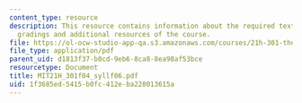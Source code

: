 ```yaml
---
content_type: resource
description: This resource contains information about the required textbooks, course
  gradings and additional resources of the course.
file: https://ol-ocw-studio-app-qa.s3.amazonaws.com/courses/21h-301-the-ancient-world-greece-fall-2004/1f3685ed5415b0fc412eba228013615a_MIT21H_301f04_syllf06.pdf
file_type: application/pdf
parent_uid: d1813f37-b0cd-9eb6-8ca8-8ea98af53bce
resourcetype: Document
title: MIT21H_301f04_syllf06.pdf
uid: 1f3685ed-5415-b0fc-412e-ba228013615a
---
```

